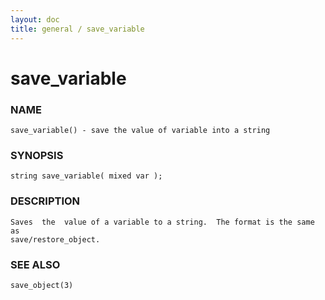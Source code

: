 ```yaml
---
layout: doc
title: general / save_variable
---
```

# save_variable

### NAME

    save_variable() - save the value of variable into a string

### SYNOPSIS

    string save_variable( mixed var );

### DESCRIPTION

    Saves  the  value of a variable to a string.  The format is the same as
    save/restore_object.

### SEE ALSO

    save_object(3)

